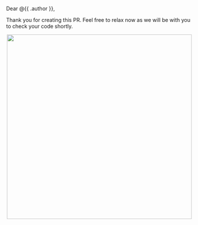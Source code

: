 Dear @{{ .author }},

Thank you for creating this PR. Feel free to relax now as we will be with you to check your code shortly.

<p align="center">
  <img src="https://media.tenor.com/y2JXkY1pXkwAAAAC/cat-computer.gif" width="500rem">
  <br><br>
</p>
